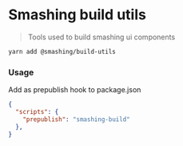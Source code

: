# Smashing build utils

> Tools used to build smashing ui components

```sh
yarn add @smashing/build-utils
```

### Usage

Add as prepublish hook to package.json

```json
{
  "scripts": {
    "prepublish": "smashing-build"
  },
}
```
